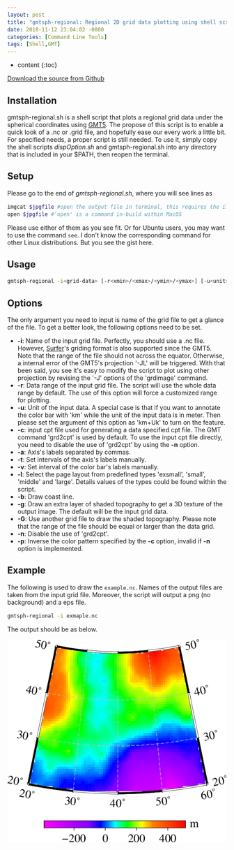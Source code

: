```yaml
---
layout: post
title: "gmtsph-regional: Regional 2D grid data plotting using shell script and GMT5 under the spherical coordinates"
date: 2018-11-12 23:04:02 -0800
categories: [Command Line Tools]
tags: [Shell,GMT]
---
```


* content
{:toc}



[Download the source from Github](https://github.com/YiZhangCUG/OpenSourcePrograms)

## Installation

gmtsph-regional.sh is a shell script that plots a regional grid data under the spherical coordinates using [GMT5](https://gmt.soest.hawaii.edu). The propose of this script is to enable a quick look of a .nc or .grid file, and hopefully ease our every work a little bit. For specified needs, a proper script is still needed. To use it, simply copy the shell scripts *dispOption.sh* and gmtsph-regional.sh into any directory that is included in your $PATH, then reopen the terminal.

## Setup

Please go to the end of *gmtsph-regional.sh*, where you will see lines as
```bash
imgcat $jpgfile #open the output file in terminal, this requires the iTerm.app and imgcat.sh
open $jpgfile #'open' is a command in-build within MacOS
```
Please use either of them as you see fit. Or for Ubuntu users, you may want to use the command `see`. I don't know the corresponding command for other Linux distributions. But you see the gist here.

## Usage

```bash
gmtsph-regional -i<grid-data> [-r<xmin>/<xmax>/<ymin>/<ymax>] [-u<unit>] [-c<cpt-file>] [-a<x-label>,<y-label>] [-t<x-tick>,<y-tick>] [-v<c-tick>] [-l<size>] [-g] [-G<grad-data>] [-b] [-n] [-p]
```

## Options

The only argument you need to input is name of the grid file to get a glance of the file. To get a better look, the following options need to be set.

+ __-i__: Name of the input grid file. Perfectly, you should use a .nc file. However, [Surfer](https://www.goldensoftware.com/products/surfer)'s griding format is also supported since the GMT5. Note that the range of the file should not across the equator. Otherwise, a internal error of the GMT5's projection '-JL' will be triggered. With that been said, you see it's easy to modify the script to plot using other projection by revising the '-J' options of the 'grdimage' command.
+ __-r__: Data range of the input grid file. The script will use the whole data range by default. The use of this option will force a customized range for plotting.
+ __-u__: Unit of the input data. A special case is that if you want to annotate the color bar with 'km' while the unit of the input data is in meter. Then please set the argument of this option as 'km+Uk' to turn on the feature.
+ __-c__: input cpt file used for generating a data specified cpt file. The GMT command 'grd2cpt' is used by default. To use the input cpt file directly, you need to disable the use of 'grd2cpt' by using the __-n__ option.
+ __-a__: Axis's labels separated by commas.
+ __-t__: Set intervals of the axis's labels manually.
+ __-v__: Set interval of the color bar's labels manually.
+ __-l__: Select the page layout from predefined types 'exsmall', 'small', 'middle' and 'large'. Details values of the types could be found within the script.
+ __-b__: Draw coast line.
+ __-g__: Draw an extra layer of shaded topography to get a 3D texture of the output image. The default will be the input grid data.
+ __-G__: Use another grid file to draw the shaded topography. Please note that the range of the file should be equal or larger than the data grid.
+ __-n__: Disable the use of 'grd2cpt'.
+ __-p__: Inverse the color pattern specified by the __-c__ option, invalid if __-n__ option is implemented.

## Example

The following is used to draw the `example.nc`. Names of the output files are taken from the input grid file. Moreover, the script will output a png (no background) and a eps file.

```bash
gmtsph-regional -i exmaple.nc
```

The output should be as below.

![example image for gmtsph-regional](/assets/2018-11/2018-11-13-example-image-for-gmtsph-regional.png)
